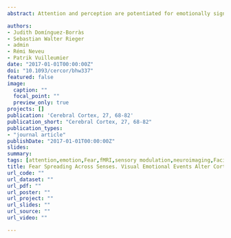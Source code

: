 ```yaml
---
abstract: Attention and perception are potentiated for emotionally significant stimuli, promoting efficient reactivity and survival. But does such enhancement extend to stimuli simultaneously presented across different sensory modalities? We used functional magnetic resonance imaging in humans to examine the effects of visual emotional signals on concomitant sensory inputs in auditory, somatosensory, and visual modalities. First, we identified sensory areas responsive to task-irrelevant tones, touches, or flickers, presented bilaterally while participants attended to either a neutral or a fearful face. Then, we measured whether these responses were modulated by the emotional content of the face. Sensory responses in primary cortices were enhanced for auditory and tactile stimuli when these appeared with fearful faces, compared with neutral, but striate cortex responses to the visual stimuli were reduced in the left hemisphere, plausibly as a consequence of sensory competition. Finally, conjunction and functional connectivity analyses identified 2 distinct networks presumably responsible for these emotional modulatory processes, involving cingulate, insular, and orbitofrontal cortices for the increased sensory responses, and ventrolateral prefrontal cortex for the decreased sensory responses. These results suggest that emotion tunes the excitability of sensory systems across multiple modalities simultaneously, allowing the individual to adaptively process incoming inputs in a potentially threatening environment.

authors:
- Judith Domínguez-Borràs
- Sebastian Walter Rieger
- admin
- Rémi Neveu
- Patrik Vuilleumier
date: "2017-01-01T00:00:00Z"
doi: "10.1093/cercor/bhw337"
featured: false
image: 
  caption: ""
  focal_point: ""
  preview_only: true
projects: []
publication: 'Cerebral Cortex, 27, 68-82'
publication_short: "Cerebral Cortex, 27, 68-82"
publication_types:
- "journal article"
publishDate: "2017-01-01T00:00:00Z"
slides: 
summary:
tags: [attention,emotion,Fear,fMRI,sensory modulation,neuroimaging,Facial Expressions,face processing,emotion expression]
title: Fear Spreading Across Senses. Visual Emotional Events Alter Cortical Responses to Touch, Audition, and Vision
url_code: ""
url_dataset: ""
url_pdf: ""
url_poster: ""
url_project: ""
url_slides: ""
url_source: ""
url_video: ""

---
```

